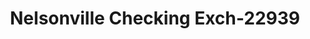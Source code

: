 ---
f_zip-code: 45764
f_state-code: OH
title: Nelsonville Checking Exch-22939
f_phone: 740-753-4310
f_city-only: Nelsonville
f_address: 104 East Canal Street Nelsonville
f_location-unique-id: '22939'
slug: nelsonville-checking-exch-22939
updated-on: '2024-05-30T13:46:58.046Z'
created-on: '2024-05-30T13:36:59.803Z'
published-on: '2024-05-30T13:54:32.469Z'
f_city-state: cms/city/nelsonville-oh.md
f_company: cms/company/nelsonville-checking-exch.md
f_state: cms/state/ohio.md
layout: '[payday-loan].html'
tags: payday-loan
---